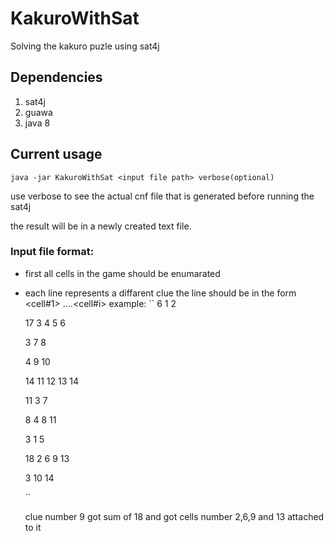 # KakuroWithSat
Solving the kakuro puzle using sat4j
## Dependencies
1. sat4j
2. guawa
3. java 8
## Current usage
``java -jar KakuroWithSat <input file path> verbose(optional)``

use verbose to see the actual cnf file that is generated before running the sat4j

the result will be in a newly created text file.
### Input file format:
- first all cells in the game should be enumarated
- each line represents a diffarent clue the line should be in the form <sum> <cell#1> ....<cell#i>
  example:
  ``
  6 1 2
  
  17 3 4 5 6
  
  3 7 8
  
  4 9 10
  
  14 11 12 13 14
  
  11 3 7
  
  8 4 8 11
  
  3 1 5
  
  18 2 6 9 13
  
  3 10 14
  
  ``
  
  clue number 9 got sum of 18 and got cells number 2,6,9 and 13 attached to it
